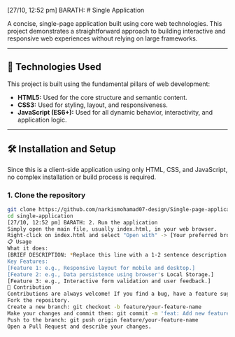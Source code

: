 [27/10, 12:52 pm] BARATH: # Single Application

A concise, single-page application built using core web technologies. This project demonstrates a straightforward approach to building interactive and responsive web experiences without relying on large frameworks.

---

## 🚀 Technologies Used

This project is built using the fundamental pillars of web development:

* **HTML5:** Used for the core structure and semantic content.
* **CSS3:** Used for styling, layout, and responsiveness.
* **JavaScript (ES6+):** Used for all dynamic behavior, interactivity, and application logic.

---

## 🛠️ Installation and Setup

Since this is a client-side application using only HTML, CSS, and JavaScript, no complex installation or build process is required.

### 1. Clone the repository

```bash
git clone https://github.com/narkismohamad07-design/Single-page-application-.git
cd single-application
[27/10, 12:52 pm] BARATH: 2. Run the application
Simply open the main file, usually index.html, in your web browser.
Right-click on index.html and select "Open with" -> [Your preferred browser (Chrome, Firefox, etc.)]
📋 Usage
What it does:
[BRIEF DESCRIPTION: *Replace this line with a 1-2 sentence description of the application's main function. E.g., "This application provides a simple to-do list where users can add, delete, and mark items as complete."]
Key Features:
[Feature 1: e.g., Responsive layout for mobile and desktop.]
[Feature 2: e.g., Data persistence using browser's Local Storage.]
[Feature 3: e.g., Interactive form validation and user feedback.]
🤝 Contribution
Contributions are always welcome! If you find a bug, have a feature suggestion, or want to improve the code, please follow these steps:
Fork the repository.
Create a new branch: git checkout -b feature/your-feature-name
Make your changes and commit them: git commit -m 'feat: Add new feature'
Push to the branch: git push origin feature/your-feature-name
Open a Pull Request and describe your changes.
